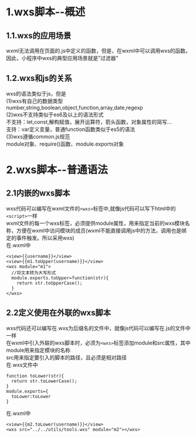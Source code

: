 # 1.wxs脚本--概述
## 1.1.wxs的应用场景
wxml无法调用在页面的.js中定义的函数，但是，在wxml中可以调用wxs的函数。因此，小程序中wxs的典型应用场景就是"过滤器"
## 1.2.wxs和js的关系
wxs的语法类似于js，但是<br>
(1)wxs有自己的数据类型<br>
number,string,boolean,object,function,array,date,regexp<br>
(2)wxs不支持类似于es6及以上的语法形式<br>
不支持：let,const,解构赋值，展开运算符，箭头函数，对象属性的简写...<br>
支持：var定义变量，普通function函数类似于es5的语法<br>
(3)wxs遵循common.js规范<br>
module对象、require()函数、module.exports对象
# 2.wxs脚本--普通语法
## 2.1内嵌的wxs脚本
wxs代码可以编写在wxml文件的```<wxs>```标签中,就像js代码可以写下html中的```<script>```一样<br>
wxml文件的每一个wxs标签，必须提供module属性，用来指定当前的wxs模块名称，方便在wxml中访问模块的成员(wxml不能直接调用js中的方法，调用也是绑定的事件触发。所以采用wxs)<br>
在.wxml中
```
<view>{{username}}</view>
<view>{{m1.toUpper(username)}}</view>
<wxs module="m1">
  //将文本转为大写形式
  module.exports.toUpper=function(str){
    return str.toUpperCase();
  }
</wxs>
```
## 2.2定义使用在外联的wxs脚本
wxs代码还可以编写在.wxs为后缀名的文件中，就像js代码可以编写在.js的文件中一样<br>
在wxml中引入外联的wxs脚本时，必须为```<wxs>```标签添加module和src属性，其中<br>
module用来指定模块的名称<br>
src用来指定要引入的脚本的路径，且必须是相对路径<br>
在.wxs文件中
```
function toLower(str){
  return str.toLowerCase();
}
module.exports={
  toLower:toLower
}
```
在.wxml中
```
<view>{{m2.toLower(username)}}</view>
<wxs src="../../utils/tools.wxs" module="m2"></wxs>
```


